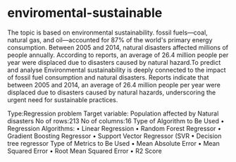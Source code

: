 # enviromental-sustainable
The topic is based on environmental sustainability. fossil fuels—coal, natural gas, and oil—accounted for 87% of the world's primary energy consumption. Between 2005 and 2014, natural disasters affected millions of people annually. According to reports, an average of 26.4 million people per year were displaced due to disasters caused by natural hazard.To predict and analyse Environmental sustainability is deeply connected to the impact of fossil fuel consumption and natural disasters. Reports indicate that between 2005 and 2014, an average of 26.4 million people per year were displaced due to disasters caused by natural hazards, underscoring the urgent need for sustainable practices.

Type:Regression problem
Target variable: Population affected by Natural disasters
No of rows:213
No of columns:16
Type of Algorithm to Be Used 
     •	Regression Algorithms:
     •	Linear Regression
     •	Random Forest Regressor
     •	Gradient Boosting Regressor
     •	Support Vector Regressor (SVR
     •	Decision tree regressor
Type of Metrics to Be Used 
    •	Mean Absolute Error 
    •	Mean Squared Error 
    •	Root Mean Squared Error
    •	R2 Score 

